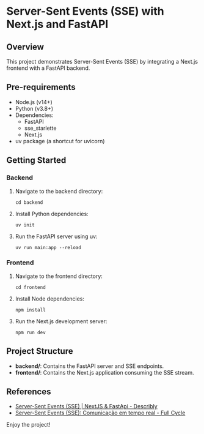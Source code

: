 # Server-Sent Events (SSE) with Next.js and FastAPI

## Overview
This project demonstrates Server-Sent Events (SSE) by integrating a Next.js frontend with a FastAPI backend.

## Pre-requirements
- Node.js (v14+)
- Python (v3.8+)
- Dependencies:
  - FastAPI
  - sse_starlette
  - Next.js
- uv package (a shortcut for uvicorn)

## Getting Started

### Backend
1. Navigate to the backend directory:
   ```
   cd backend
   ```
2. Install Python dependencies:
   ```
   uv init
   ```
3. Run the FastAPI server using uv:
   ```
   uv run main:app --reload
   ```

### Frontend
1. Navigate to the frontend directory:
   ```
   cd frontend
   ```
2. Install Node dependencies:
   ```
   npm install
   ```
3. Run the Next.js development server:
   ```
   npm run dev
   ```

## Project Structure
- **backend/**: Contains the FastAPI server and SSE endpoints.
- **frontend/**: Contains the Next.js application consuming the SSE stream.

## References
- [Server-Sent Events (SSE) | NextJS & FastApi - Describly](https://www.youtube.com/watch?v=Yfj3jfKL_AQ&t=2151s)
- [Server-Sent Events (SSE): Comunicação em tempo real - Full Cycle](https://www.youtube.com/watch?v=5TN9cyGev1M)

Enjoy the project!


